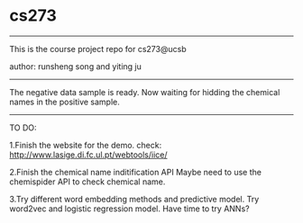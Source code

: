 # cs273

_______________________________________
This is the course project repo for cs273@ucsb

author: runsheng song and yiting ju

_______________________________________

The negative data sample is ready.
Now waiting for hidding the chemical names in the positive sample.

---------------------------------------
TO DO:

1.Finish the website for the demo.
check: http://www.lasige.di.fc.ul.pt/webtools/iice/

2.Finish the chemical name inditification API
Maybe need to use the chemispider API to check chemical name.

3.Try different word embedding methods and predictive model.
Try word2vec and logistic regression model. Have time to try ANNs?
